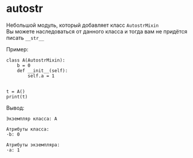 # autostr 

Небольшой модуль, который добавляет класс `AutostrMixin`   
Вы можете наследоваться от данного класса и тогда вам не придётся писать `__str__ `

Пример: 

```
class A(AutostrMixin):
	b = 0
	def __init__(self):
		self.a = 1


t = A()
print(t)
```

Вывод: 

```
Экземпляр класса: A

Атрибуты класса:
·b: 0 

Атрибуты экземпляра:
·a: 1 
```

